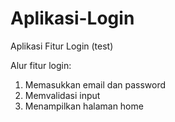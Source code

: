 # Aplikasi-Login
Aplikasi Fitur Login (test)

Alur fitur login:
1. Memasukkan email dan password
2. Memvalidasi input
3. Menampilkan halaman home
